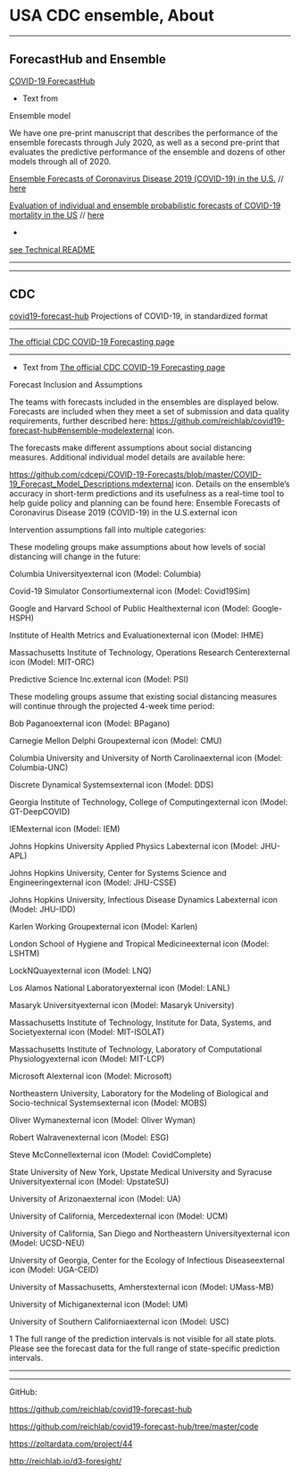 
# USA CDC ensemble, About

********

## ForecastHub and Ensemble

[COVID-19 ForecastHub](https://covid19forecasthub.org/doc/ensemble/)

* Text from 

Ensemble model

We have one pre-print manuscript that describes the performance of the ensemble forecasts through July 2020, as well as a second pre-print that evaluates the predictive performance of the ensemble and dozens of other models through all of 2020.

[Ensemble Forecasts of Coronavirus Disease 2019 (COVID-19) in the U.S.](https://www.medrxiv.org/content/10.1101/2020.08.19.20177493v1) // [here](https://github.com/pourmalek/covir2/blob/main/sandbox/USA%20CDC%20ensemble/Ray%20-%20Ensemble%20Forecasts%20of%20Coronavirus%20Disease%202019%20(COVID-19)%20in%20the%20U.S..pdf)

[Evaluation of individual and ensemble probabilistic forecasts of COVID-19 mortality in the US](https://www.medrxiv.org/content/10.1101/2021.02.03.21250974v1) // [here](https://github.com/pourmalek/covir2/blob/main/sandbox/USA%20CDC%20ensemble/Cramer%20-%20Evaluation%20of%20individual%20and%20ensemble%20probabilistic%20forecasts%20of%20COVID-19%20mortality%20in%20the%20US.pdf)

*

[see Technical README](https://github.com/reichlab/covid19-forecast-hub/blob/master/data-processed/README.md#quantile) 

********
********

## CDC

[covid19-forecast-hub](https://github.com/reichlab/covid19-forecast-hub) Projections of COVID-19, in standardized format

********

[The official CDC COVID-19 Forecasting page](https://www.cdc.gov/coronavirus/2019-ncov/science/forecasting/forecasting-us.html?CDC_AA_refVal=https%3A%2F%2Fwww.cdc.gov%2Fcoronavirus%2F2019-ncov%2Fcovid-data%2Fforecasting-us.html)

*********

* Text from [The official CDC COVID-19 Forecasting page](https://www.cdc.gov/coronavirus/2019-ncov/science/forecasting/forecasting-us.html?CDC_AA_refVal=https%3A%2F%2Fwww.cdc.gov%2Fcoronavirus%2F2019-ncov%2Fcovid-data%2Fforecasting-us.html)


Forecast Inclusion and Assumptions

The teams with forecasts included in the ensembles are displayed below. Forecasts are included when they meet a set of submission and data quality requirements, further described here: https://github.com/reichlab/covid19-forecast-hub#ensemble-modelexternal icon.

The forecasts make different assumptions about social distancing measures. Additional individual model details are available here: 

https://github.com/cdcepi/COVID-19-Forecasts/blob/master/COVID-19_Forecast_Model_Descriptions.mdexternal icon. Details on the ensemble’s accuracy in short-term predictions and its usefulness as a real-time tool to help guide policy and planning can be found here: Ensemble Forecasts of Coronavirus Disease 2019 (COVID-19) in the U.S.external icon

Intervention assumptions fall into multiple categories:

These modeling groups make assumptions about how levels of social distancing will change in the future:

Columbia Universityexternal icon (Model: Columbia)

Covid-19 Simulator Consortiumexternal icon (Model: Covid19Sim)

Google and Harvard School of Public Healthexternal icon (Model: Google-HSPH)

Institute of Health Metrics and Evaluationexternal icon (Model: IHME)

Massachusetts Institute of Technology, Operations Research Centerexternal icon (Model: MIT-ORC)

Predictive Science Inc.external icon (Model: PSI)


These modeling groups assume that existing social distancing measures will continue through the projected 4-week time period:

Bob Paganoexternal icon (Model: BPagano)

Carnegie Mellon Delphi Groupexternal icon (Model: CMU)

Columbia University and University of North Carolinaexternal icon (Model: Columbia-UNC)

Discrete Dynamical Systemsexternal icon (Model: DDS)

Georgia Institute of Technology, College of Computingexternal icon (Model: GT-DeepCOVID)

IEMexternal icon (Model: IEM)

Johns Hopkins University Applied Physics Labexternal icon (Model: JHU-APL)

Johns Hopkins University, Center for Systems Science and Engineeringexternal icon  (Model: JHU-CSSE)

Johns Hopkins University, Infectious Disease Dynamics Labexternal icon (Model: JHU-IDD)

Karlen Working Groupexternal icon (Model: Karlen)

London School of Hygiene and Tropical Medicineexternal icon (Model: LSHTM)

LockNQuayexternal icon (Model: LNQ)

Los Alamos National Laboratoryexternal icon (Model: LANL)

Masaryk Universityexternal icon (Model: Masaryk University)

Massachusetts Institute of Technology, Institute for Data, Systems, and Societyexternal icon (Model: MIT-ISOLAT)

Massachusetts Institute of Technology, Laboratory of Computational Physiologyexternal icon (Model: MIT-LCP)

Microsoft AIexternal icon (Model: Microsoft)

Northeastern University, Laboratory for the Modeling of Biological and Socio-technical Systemsexternal icon (Model: MOBS)

Oliver Wymanexternal icon (Model: Oliver Wyman)

Robert Walravenexternal icon (Model: ESG)

Steve McConnellexternal icon (Model: CovidComplete)

State University of New York, Upstate Medical University and Syracuse Universityexternal icon (Model: UpstateSU)

University of Arizonaexternal icon (Model: UA)

University of California, Mercedexternal icon (Model: UCM)

University of California, San Diego and Northeastern Universityexternal icon (Model: UCSD-NEU)

University of Georgia, Center for the Ecology of Infectious Diseaseexternal icon (Model: UGA-CEID)

University of Massachusetts, Amherstexternal icon (Model: UMass-MB)

University of Michiganexternal icon (Model: UM)

University of Southern Californiaexternal icon (Model: USC)

1 The full range of the prediction intervals is not visible for all state plots. Please see the forecast data for the full range of state-specific prediction intervals.

*************
*************

GitHub:

https://github.com/reichlab/covid19-forecast-hub

https://github.com/reichlab/covid19-forecast-hub/tree/master/code

https://zoltardata.com/project/44

http://reichlab.io/d3-foresight/
